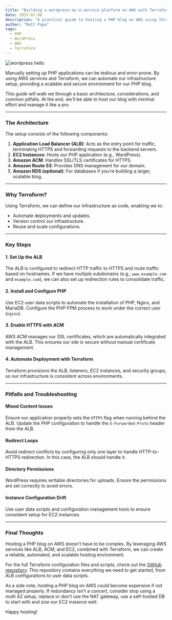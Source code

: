 ```yaml
---
title: "Building a wordpress-as-a-service platform on AWS with Terraform"
date: 2025-01-08
description: "A practical guide to hosting a PHP blog on AWS using Terraform. Automate infrastructure, manage certificates, secure and scale."
author: "Matt Popa"
tags:
  - PHP
  - WordPress
  - AWS
  - Terraform
---
```

![wordpress hello](/images/wp_hello.webp)

Manually setting up PHP applications can be tedious and error-prone. By using AWS services and Terraform, we can automate our infrastructure setup, providing a scalable and secure environment for our PHP blog.

This guide will walk we through a basic architecture, considerations, and common pitfalls. At the end, we'll be able to host our blog with minimal effort and manage it like a pro.

---

### The Architecture

The setup consists of the following components:

1. **Application Load Balancer (ALB)**: Acts as the entry point for traffic, terminating HTTPS and forwarding requests to the backend servers.
2. **EC2 Instances**: Hosts our PHP application (e.g., WordPress).
3. **Amazon ACM**: Handles SSL/TLS certificates for HTTPS.
4. **Amazon Route 53**: Provides DNS management for our domain.
5. **Amazon RDS (optional)**: For databases if you’re building a larger, scalable blog.

---

### Why Terraform?

Using Terraform, we can define our infrastructure as code, enabling we to:

- Automate deployments and updates.
- Version control our infrastructure.
- Reuse and scale configurations.

---

### Key Steps

#### 1. Set Up the ALB
The ALB is configured to redirect HTTP traffic to HTTPS and route traffic based on hostnames. If we have multiple subdomains (e.g., `www.example.com` and `example.com`), we can also set up redirection rules to consolidate traffic.

#### 2. Install and Configure PHP
Use EC2 user data scripts to automate the installation of PHP, Nginx, and MariaDB. Configure the PHP-FPM process to work under the correct user (`nginx`).

#### 3. Enable HTTPS with ACM
AWS ACM manages our SSL certificates, which are automatically integrated with the ALB. This ensures our site is secure without manual certificate management.

#### 4. Automate Deployment with Terraform
Terraform provisions the ALB, listeners, EC2 instances, and security groups, so our infrastructure is consistent across environments.

---

### Pitfalls and Troubleshooting

#### Mixed Content Issues
Ensure our application properly sets the `HTTPS` flag when running behind the ALB. Update the PHP configuration to handle the `X-Forwarded-Proto` header from the ALB.

#### Redirect Loops
Avoid redirect conflicts by configuring only one layer to handle HTTP-to-HTTPS redirection. In this case, the ALB should handle it.

#### Directory Permissions
WordPress requires writable directories for uploads. Ensure the permissions are set correctly to avoid errors.

#### Instance Configuration Drift
Use user data scripts and configuration management tools to ensure consistent setup for EC2 instances.

---

### Final Thoughts

Hosting a PHP blog on AWS doesn’t have to be complex. By leveraging AWS services like ALB, ACM, and EC2, combined with Terraform, we can create a reliable, automated, and scalable hosting environment.

For the full Terraform configuration files and scripts, check out the [GitHub repository](https://github.com/mattpopa/cloudcat_infra). This repository contains everything we need to get started, from ALB configurations to user data scripts.

As a side note, hosting a PHP blog on AWS could become expensive if not managed properly. If redundancy isn't a concert, consider stop using a multi AZ setup, replace or don't use the NAT gateway, use a self-hosted DB to start with and size our EC2 instance well.

Happy hosting!
